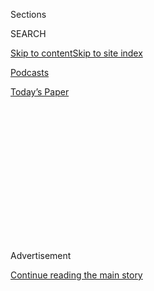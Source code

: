 <div id="app">

<div>

<div>

<div>

<div class="NYTAppHideMasthead css-1q2w90k e1suatyy0">

<div class="section css-ui9rw0 e1suatyy2">

<div class="css-eph4ug er09x8g0">

<div class="css-6n7j50">

</div>

<span class="css-1dv1kvn">Sections</span>

<div class="css-10488qs">

<span class="css-1dv1kvn">SEARCH</span>

</div>

[Skip to content](#site-content)[Skip to site
index](#site-index)

</div>

<div id="masthead-section-label" class="css-1wr3we4 eaxe0e00">

[Podcasts](https://www.nytimes3xbfgragh.onion/spotlight/podcasts)

</div>

<div class="css-10698na e1huz5gh0">

</div>

</div>

<div id="masthead-bar-one" class="section hasLinks css-15hmgas e1csuq9d3">

<div class="css-uqyvli e1csuq9d0">

</div>

<div class="css-1uqjmks e1csuq9d1">

</div>

<div class="css-9e9ivx">

[](https://myaccount.nytimes3xbfgragh.onion/auth/login?response_type=cookie&client_id=vi)

</div>

<div class="css-1bvtpon e1csuq9d2">

[Today’s
Paper](https://www.nytimes3xbfgragh.onion/section/todayspaper)

</div>

</div>

</div>

</div>

<div data-aria-hidden="false">

<div id="site-content" data-role="main">

<div>

<div class="css-1aor85t" style="opacity:0.000000001;z-index:-1;visibility:hidden">

<div class="css-1hqnpie">

<div class="css-epjblv">

<span class="css-17xtcya">[Podcasts](/spotlight/podcasts)</span><span class="css-x15j1o">|</span><span class="css-fwqvlz">Reparations
for Aunt
Jemima\!</span>

</div>

<div class="css-k008qs">

<div class="css-1iwv8en">

<span class="css-18z7m18"></span>

<div>

</div>

</div>

<span class="css-1n6z4y">https://nyti.ms/2B69YMR</span>

<div class="css-1705lsu">

<div class="css-4xjgmj">

<div class="css-4skfbu" data-role="toolbar" data-aria-label="Social Media Share buttons, Save button, and Comments Panel with current comment count" data-testid="share-tools">

  - 
  - 
  - 
  - 
    
    <div class="css-6n7j50">
    
    </div>

  - 

</div>

</div>

</div>

</div>

</div>

</div>

<div class="css-13pd83m">

</div>

<div id="top-wrapper" class="css-1sy8kpn">

<div id="top-slug" class="css-l9onyx">

Advertisement

</div>

[Continue reading the main
story](#after-top)

<div class="ad top-wrapper" style="text-align:center;height:100%;display:block;min-height:250px">

<div id="top" class="place-ad" data-position="top" data-size-key="top">

</div>

</div>

<div id="after-top">

</div>

</div>

<div>

<div class="css-1g7y0i5 e1drnplw0">

<div class="css-1ceswkc e1drnplw1">

</div>

<div class="css-f2fzwx e1drnplw2">

<div data-aria-labelledby="modal-title" data-role="region">

<div id="modal-title" class="css-mln36k">

transcript

</div>

<div class="css-pbq7ev">

</div>

<span>Back to Still
Processing</span>

<div class="css-f6lhej">

<div class="css-1ialerq">

<div class="css-1701swk">

bars

</div>

<div>

<div class="css-1t7yl1y">

0:00/35:35

</div>

<div class="css-og85jy">

\-35:35

</div>

</div>

</div>

</div>

<div class="css-15fbio0">

<div class="css-1p4nyns">

transcript

## Reparations for Aunt Jemima\!

### Hosted by Wesley Morris and Jenna Wortham. Produced by Hans Buetow.

#### We explore the erasure of Aunt Jemima and the reconciliation of that icon.

Thursday, July 16th, 2020

</div>

  - wesley morris  
    Jenna.

  - jenna wortham  
    Yes, baby.

  - wesley morris  
    It has been some summer.

  - jenna wortham  
    Mm.

  - wesley morris  
    George Floyd was killed in Minneapolis, Minn., on Memorial Day.

  - jenna wortham  
    Right.

  - wesley morris  
    We are now in July. And a lot of things have happened in the wake of
    his death.

  - jenna wortham  
    Mm. Mm-hm, mm-hm.

  - wesley morris  
    They are mind-blowing to think about.

  - jenna wortham  
    Right.

  - wesley morris  
    Is your seat belt on?

  - jenna wortham  
    I’m buckled up, baby. Let’s go.

  - \[music\]

  - wesley morris  
    Monuments, statues being toppled and brought down.

  - jenna wortham  
    Mm.

  - wesley morris  
    There is giant Black Lives Matter murals going along the streets all
    over the country.

  - jenna wortham  
    Mm.

  - wesley morris  
    Kente scarves being worn by our Congress people.

  - jenna wortham  
    Rude. Stop reminding me.

  - wesley morris  
    We now work at a news organization that is capitalizing the identity
    Black. No more LEGO police sets for you kids. “Cops” has been
    canceled, blackface episodes of “30 Rock” and “Community” taken
    down. The N.F.L., league full of Black people, realizes that Black
    lives do matter, but never says that Colin Kaepernick does. Aunt
    Jemima, Uncle Ben retired. Lady Antebellum and Dixie Chicks are now
    Lady A and the Chicks?

  - jenna wortham  
    Don’t forget also, the Washington football team finally — finally —
    going to have a new name.

  - wesley morris  
    Finally.

  - jenna wortham  
    I mean, we could talk about each of those items for the rest of our
    lives. And we probably will. But I just want to dial in on one —

  - wesley morris  
    Sure.

  - jenna wortham  
    — which is Aunt Jemima, right?

  - wesley morris  
    OK.

  - jenna wortham  
    I don’t want to wallpaper over that past because I think that lets
    the people responsible for that character and that caricature off
    way too easy. If we just disappear Aunt Jemima, then we’re
    effectively erasing her, which does not heal that wound. It actually
    exacerbates it. It just covers it up with a Band-Aid, no bacitracin,
    you know?

  - wesley morris  
    Oh, yeah. Please, we should definitely talk about Aunt Jemima and
    the pancake mix. Let’s crack some eggs. We’ll get out some water,
    and we’ll just — we’re going to get right into some stirring.

  - \[music - kindness, world restart\]

  - jenna wortham  
    I’m Jenna Wortham.

  - wesley morris  
    I’m Wesley Morris. We’re two culture writers at The New York Times,
    and recording in our living rooms today during a pandemic, a
    movement, and apparently a rainstorm.

  - jenna wortham  
    (LAUGHS)

  - wesley morris  
    Y’all gon’ hear it.

  - jenna wortham  
    This is “Still Processing.”

  - \[music\]

  - jenna wortham  
    So Wesley, in mid-June, Quaker makes this announcement — we are
    going to retire Aunt Jemima. And the two people that are closest to
    me in my life both send me a text at around the same time, near
    identical text messages by the way. They contain an image of the
    pancake box and a text message basically that says, oh, S-H-I-T. And
    I think they wanted to know, what do I do with the box? And it’s
    worth noting neither of them are white. But my immediate response
    back to both of them was, well, how full are the boxes?

  - wesley morris  
    (LAUGHS)

  - jenna wortham  
    Right? I mean, at this point, you might as well finish them. But
    when you do, can you save me the box?

  - wesley morris  
    (LAUGHS) Why do you want the box?

  - jenna wortham  
    You know, it’s a part of history, right?

  - wesley morris  
    Mm-hm.

  - jenna wortham  
    And it’s uncomfortable. But it feels really important to remember
    how America talked about Black people. And I know that you’ve done
    so much research into the history and the origins of minstrelsy in
    this country for this mysterious-ass book you’re always working on
    it, which is why we can’t hang out on the weekends, not that we’d be
    hanging out that much anyway these days. But it’s helpful. You know
    a lot.

  - wesley morris  
    Yes, that is true. I have been working on a book about, among many
    other things, the history of Black entertainment for the last 200
    years, it feels like at this point.

  - jenna wortham  
    Well, Mr. Morris, I also did some research into the origins of this
    caricature because I was really interested in where the idea to use
    this Black woman to sell pancake mix came from. And what I found is
    fascinating. Are you ready?

  - wesley morris  
    Oh, I’m ready.

  - jenna wortham  
    So in 1889, this dude named Christopher Rutt and his friend Charles
    G. Underwood, they decide to buy a flour mill in St. Louis, Mo.,
    which if you look at a map, is actually not that far from
    Minneapolis, Minn., just saying. So in order to revive sales, they
    start making an instant pancake mix that all you have to do is add
    water. And they put it in these paper bags, and they sell it. And
    they realize that they need something to kind of give the brand a
    little zhuzh and distinguish it from other companies. So our old
    friend Chris Rutt — and this is the part where the tea gets piping
    hot, honey — this man edits a newspaper called The St. Joseph
    Gazette. So think about that. So this is someone who fully
    understands the power of narrative, who fully understands how images
    work, how media works. Apparently, he decides that the image they’re
    going to use is going to be an image that he saw from an old, yeah,
    “minstrel vaudeville” — I’m using that in quotes — poster, where
    there was a figure that they lifted and transformed into what we
    call Aunt Jemima. There’s also a part of the lore that goes, there
    was a song called “Old Aunt Jemima,” a minstrel song. And that
    served as inspiration as well.

  - wesley morris  
    “Old Aunt Jemima” isn’t just any minstrel song. A, it was a huge hit
    for Billy Kersands, who wrote and performed it like thousands of
    times all over the country. He might even have gone to England and
    done it a couple times, too. Written by a Black man who performed as
    a blackface minstrel because that’s how it worked. It’s the only way
    Black people could really get a foothold in the entertainment
    industry at any point in the 19th century. But the song is different
    from other minstrel songs in that it’s about an old Black woman who
    is waiting for her mistress to die. But this bitch won’t die.
    (LAUGHS)

  - jenna wortham  
    (LAUGHS) Listen.

  - wesley morris  
    She keeps not dying. And old Aunt Jemima is just like, when — you
    said you were going to die and set me free. You said you were going
    to die. We had a deal. You just keep living, and I keep being
    enslaved. Why?

  - jenna wortham  
    Well, so Chris Rutt, he decides he’s going to use an image that he’s
    pulled from maybe the song, maybe a poster. He’s going to do it with
    the help of, you know, a Black woman who is in this stereotypical
    role as a, quote, “mammy,” right? That is essentially how you get
    Aunt Jemima on a pancake box.

  - wesley morris  
    That Aunt Jemima looked like a classic minstrel figure. Big lipped.
    She’s got these little wooden teeth, these — they look like corn
    cobs. And these big sunken eyes that seem to have no human
    expression at all. And atop her head is this kerchief. And in some
    ways, this is the classic mammy figure that you would have gone to
    the theater to see a white man perform on stage. And so this image
    has basically been set in the minds of American popular culture for
    a long time by 1889. So it was kind of a no-brainer because these
    images are also, it’s worth pointing out, pro-slavery images. They
    are pictures of domestic servitude that the servant herself seems
    more than happy to provide.

  - jenna wortham  
    Yeah.

  - wesley morris  
    But really, that was a common way to draw Black people at that point
    in time.

  - \[rain\]

  - wesley morris  
    Here comes the rain again.

  - jenna wortham  
    Oh, yeah, we’re in the middle of it. It’s juicy. I’m not mad. My
    plants aren’t mad, either. OK, so this character has been created to
    sell the pancake mix. And a year later in 1890, an entrepreneur
    named R.T. Davis buys the whole company and decides, you know what,
    we’re actually going to hire Black women to play the role of Aunt
    Jemima to further sell this product. And one of the places they do
    it is at the World’s Fair in Chicago, Ill., in 1893. And a formerly
    enslaved woman named Nancy Green is hired to walk around the fair,
    do these pancake demos, presumably cook the pancakes, and feed them
    to people.

  - wesley morris  
    She cooked the pancakes, yes.

  - jenna wortham  
    And she’s dressed like the character of Aunt Jemima, with the
    bandanna, and the apron, the whole nine.

  - wesley morris  
    Yeah, I mean at that same World’s Fair, Frederick Douglass and Ida
    B. Wells were walking around handing out pamphlets —

  - jenna wortham  
    Wow.

  - wesley morris  
    — basically criticizing the fair organizers for including no Black
    people in the planning of the fair itself.

  - jenna wortham  
    Wow.

  - wesley morris  
    Talk about the tension between being represented and being
    respected. It was all happening at that festival.

  - jenna wortham  
    Wow.

  - wesley morris  
    It was a really crazy time. I mean, you’ve got two of the world’s
    most important Black people in Frederick Douglass and Ida B. Wells
    doing the work to try to bring attention to the sort of inherent
    unfairness of who gets to decide how Black people are represented at
    this fair.

  - jenna wortham  
    Yes, absolutely.

  - wesley morris  
    But then you have all — you have like huge Black attendance coming
    to see all of the spectacles at the fair, including Nancy Green. The
    Pancake Queen, by the way, is what they called her.

  - jenna wortham  
    Wow. Well, I’m really glad you brought that into the room, Wesley,
    because it’s really important to note. So Nancy is one of the first
    of many women to play this role over the years, and including up
    until and after Quaker buys the brand. And many of the descendants,
    including the descendants of a woman named Lillian Richard, who was
    also hired to portray her, they talk about that inherited legacy as
    being a source of pride, because Black people and Black women never
    had public-facing roles. They never had jobs where they were meant
    to be seen and meant to be looked at. And so it’s very complicated
    that that was her job. So it’s not as simple as we might like to
    think, looking backwards. But you know, Wesley, one of the things
    they were asking these women to do, these actors, as they were
    portraying Aunt Jemima, they wanted them to reinforce the idea that
    Black people were happy in these subservient, domestic roles.

  - wesley morris  
    Mm-hm.

  - archived recording 1  
    Smiling, happy Aunt Jemima, famous for her secret recipe pancakes,
    waffles, and buckwheat.

  - archived recording 2  
    And now, Aunt Jemima, one of your old plantation sings, if you will.

  - archived recording (aunt jemima)  
    It’s a pleasure, folks, to remind y’all that the Lord meant for the
    sky to be blue. But if the day is blue, it’s probably our fault.

  - archived recording 2  
    True, Aunt Jemima, true.

wesley morris

This is straight out of minstrelsy. She was a minstrel figure,
essentially. And let’s just talk about the way that those women were
depicted on those boxes. And into this you can throw a caricature of a
person like Uncle Ben, or Rastus, the face of the Cream of Wheat, the
racistly named Rastus on the box of Cream of Wheat. Each of these people
is depicted how, Jenna? What are they doing with their faces on all
those boxes?

jenna wortham

I mean, they have a maniacal grin on their faces, you know?

wesley morris

Yeah.

jenna wortham

I mean, they look like a character from the movie “Get Out.” Like, they
look like they’re being held hostage and being forced to enjoy it.

wesley morris

Yes. And that smile is the smile that has been haunting us for almost
200 years.

jenna wortham

Yeah.

wesley morris

It is the smile of servitude. It is the smile of complicity. It is the
smile that says, these people like the harm that we are doing to them
every day.

jenna wortham

They enjoy it.

wesley morris

We’ve been doing it for centuries.

jenna wortham

They like it.

wesley morris

But you see this smile? This smile means that it’s OK that that harm is
being done. It is the smile that Black people know or associate with a
kind of complicity in their own victimization. It is a smile that
basically says, I’m not going to resist. It’s associated with whatever
we mean when we say Uncle Tom, because it implies — that sort of smiling
Black person implies that you’re going along with this racist system.

  - archived recording (aunt jemima)  
    (LAUGHS) Greetings, folks, greetings. This is your old friend, Aunt
    Jemima.

  - archived recording  
    And pleased as punch with yourself this morning, aren’t you, Aunt
    Jemima?

  - archived recording (aunt jemima)  
    (LAUGHS) ‘Course I am, Mr. Lyon.

  - archived recording  
    Smiling, happy Aunt Jemima. Smiling, happy Aunt Jemima, famous for
    her secret recipe pancakes, waffles, and buckwheat. What’s the good
    word, Aunt Jemima?

  - archived recording (aunt jemima)  
    Well, Mr. Lyon, folks says there’s nothing so pretty as a happy face
    and nothing so worthwhile as a happy life.

  - archived recording  
    Yes, Aunt Jemima, that is true.

wesley morris

And that’s some powerful stuff. And it — like what it does in terms of
the image that gets reinforced, it’s very hard to see around that.

jenna wortham

Yeah.

wesley morris

This is generations of kids of all races raised on these images.

jenna wortham

It’s funny to me, Wesley, how much of this I’m really only learning
because we’re making an episode about it. You know, America works
really, really, really hard to hide this history from us. But it impacts
us, whether or not we talk about it or not, right?

wesley morris

Mm-hm.

jenna wortham

So for Quaker to say, “Oh my gosh, you know what, we don’t want to have
this image anymore, we realize it’s totally racist. You guys have been
telling us for years. We finally agree. Black Pancake Lives Matter\!”
And they decide to vaporize it. In doing that, you can’t wave a magic
wand over centuries of subjugation and oppression. And in trying to do
that, I think you end up ripping open a bigger wound than you’re able to
heal.

wesley morris

Yes, yes, yes. Part of what is happening right now in this country is
people becoming aware of how deep the roots go. And I think being forced
to think about — I mean, listen, I’m as guilty of this as anybody,
right? I mean, for as much time as I spend thinking about, researching,
writing about, emoting about all of this history, some things just slip
through my cracks. And Lady Antebellum and the Dixie Chicks are two such
things. I will sit here and tell you that when they changed the names of
their bands.

jenna wortham

Uh-huh.

wesley morris

I was really like, oh, yeah. I guess that does make sense.

jenna wortham

Oh, my god.

wesley morris

And it’s not that I don’t know what Antebellum is probably referring to.
And it’s not like I don’t know what Dixie is. Lady Antebellum, I guess I
didn’t think about it because “Need You Now” is just one of the great
American songs, period. It just hit me. I’m like, maybe Dixie isn’t a
thing you want in your band name right now, or ever.

jenna wortham

But that’s how it works, though, Wesley. And I really love when our
geographical Black starts showing. Like, that is such a Northern thing
to say because what’s interesting about this intersection of our
conversation is that it’s revealing the ways in which these ideas and
these terms are normalized, because either, A, they don’t register as a
red flag in your case, and then, B, in my case, if I were to say
something, I would be gaslit. People would be like, oh, you’re
sensitive. You make everything about race. I fully drove down I-95 in
the summer blasting Lady Antebellum as well, and fully being
uncomfortable, and then trying to parse it out in my mind, and being
like, yo, but what does that mean? Like, what is — what’s the deal, and
not really feeling like I could talk about it openly. And if I did, I’d
be shamed for it. So it’s — there are just the — this is — it’s really
an exposition of about how race and racism works in this country. It’s
that we’re told it doesn’t matter. We’re told everything’s neutral.
We’re told not to pay attention to it when, in fact, it’s all, it’s
all so important.

wesley morris

Yeah.

jenna wortham

You know, I remember growing up and going to a yard sale in deep
Southern Virginia and there just being a Confederate flag, like that’s
normal, right? I remember friends inviting me to come with them to see a
NASCAR race. And me being like, I can’t go there, and them being like,
why not? Like the ways in which intuitively I understood these things to
be dangerous, but the popular culture kept insisting that they weren’t.

wesley morris

Yeah. I’ve got to tell you, I was in love with Bo and Luke Duke for a
long time.

jenna wortham

(LAUGHS)

wesley morris

And for anybody who wasn’t around for “The Dukes of Hazard” real show,
like in the 1980s, the car that Bo and Luke Duke drove was called the
General Lee. And emblazoned on the hood of the car was this Confederate
flag. And, you know, Bo and Luke Duke were always sliding across the
hood of the car and, therefore, that Confederate flag on the General
Lee. And I mean, the thing that was so sexy about them was those
tight-ass jeans they wore. And those jeans were flying back and forth
over that flag in so many episodes.

jenna wortham

Wild.

wesley morris

I don’t recall a single Black person being on it. Therefore — I guess
therefore, I don’t recall there being a single racist incident. I think
the racist incident is the existence of the show itself in some ways.
And something about that transmitted itself from C.B.S. through the
airwaves, to my living room, to my psyche. And it was just like the
wrongness of these sexy men and this sexy Daisy Duke. All the sex on
that show, or sexiness, was tinged with a wrongness, you know? But the
thing about what we’re talking about when we’re talking about
normalization is a separate thing from really thinking about what it
would mean to then pretend that this thing that had always been normal
never even existed.

jenna wortham

Right.

wesley morris

And that is the thing that is sort of annoying me about this Aunt Jemima
situation, which is that we are not even going to do the work that’s
required, I think, to understand what the problem even was in the first
place.

jenna wortham

Yeah, definitely.

wesley morris

Because there is a way to receive this Aunt Jemima news and just be
like, well, I guess we shouldn’t put Black people on the cover of
things.

jenna wortham

No\!

wesley morris

I guess we shouldn’t put Black people on — we shouldn’t have Black
people advertising food.

jenna wortham

No\!

wesley morris

Yeah, well, then we need to talk about why Aunt Jemima is an actual
problem.

jenna wortham

I mean, Wesley, you know, you and I are both kind of circling around
this idea of transformative justice, which is how do you repair harm
that’s been done without creating more violence? That’s just a very
basic way to talk about it. But what we’re looking for is a framework to
move forward. And just hitting the delete button won’t get us there. And
that’s, I think, the thing that keeps getting stuck for both of us with
Aunt Jemima, right? And it’s like all these other shifts that are
happening, they’ve been problematic for years. But, you know, the
Chicks, as they’re calling themselves now, even in their statement, they
said, we want to respond to the moment. What they did not say, though,
was like, A, we’ve done some deep soul-searching. We realize the word
Dixie is racist and problematic, or it has this historical weight that
we no longer feel is appropriate. No, they literally just said, we have
FOMO. And listen, you and I both have professed our deep love for the
Dixie Chicks on this show. And, you know, that can be there, and also I
can lovingly hold them accountable and ask for more, which is to say
that I have a hard time believing that that’s a new awareness for them.
And to sort of insist that exacerbates the problem that they’re trying
to eradicate. So I don’t know, Dixie Chicks. Take it from us. Don’t do
that.

wesley morris

Also, if you’re Lady Antebellum, by the — I mean, just to — while we’re
in country music trio name changes, it seems like they hadn’t checked in
with the Black blues singer who’d been going by the name Lady A for like
20 years. So now they worked something out, it seemed. But now Lady A
took a second to think about what they worked out and was like, mm, uh,
mm, I don’t think so. Now, there’s more legal wrangling between Lady A
and Lady A. We’ll see how that goes. But the larger question is,
changing something cosmetic like the name of your band is just like the
first step in the reckoning of something deeper with respect to
reconciliation and reparations or reconciliation being part of
reparations. And it brings up this other larger question of how do you
begin to right the harms done, both to consumers of these products and
to the people who are not being acknowledged in their sale and
proliferation? And so what does it mean for the faces of these products
to not be adequately or equally or justly compensated?

\[cymbals\]

wesley morris

So you and I should just take a quick break, get our breath. And then
when we come back, we’re going to talk about reconciliation and
reparations.

\[music - kindness, world restart\]

jenna wortham

Speaking of reparations, which is a sentence I love to say, speaking of
reparations and Aunt Jemima, she was played by a number of Black women
over the years up until, what, the mid-‘60s?

wesley morris

Mm-hm.

jenna wortham

So there are a lot of relatives of these actresses who have sought
restitution from Quaker. And most famously, there was a case in 2015,
where some of the descendants of a woman named Anna Short Harrington,
who played Aunt Jemima in the late ‘30s, they filed a lawsuit. They were
just like, in 1937, you created a trademark based on this imagery that
we believe is based on our relative. And you made a lot of money off of
her, money that none of us ever saw. And one of the bases for the claims
was that because the trademark was established in the ‘30s, there had
been billions made —

wesley morris

Oh, wow.

jenna wortham

— off of this likeness —

wesley morris

Damn\!

jenna wortham

— because Quaker was bought by Pepsi, right?

wesley morris

Yes. Yes. Yes.

jenna wortham

At some point. So what these men wanted was $2 billion in cash. And they
wanted a share of sales revenue. They wanted stock. They wanted all the
things that would be rightfully theirs if someone were to license a
trademark in your image and then make money off of it. But ultimately,
the judge on the case threw it out because he felt there wasn’t enough
documentation that the men making the complaint were her heirs or that
there was an estate. So when you think about how difficult it is to find
historical Black records, I mean, I cannot reliably find a birth
certificate for my father. What our family says is the story of his
birth is very different from what the government has as a record of his
birth. So I bring that up to say, just because they were not able to
reliably prove her employment or their relation to her has — it means
nothing. But that’s not how it’s seen in a court of law. And that’s
definitely not how the media reported on this lawsuit in 2015.

wesley morris

Oh, yeah, I’m sure. I feel like one of the things that those descendants
of Miss Harrington are entitled to is to be able to tell a story. I
think that one of the things that has to happen in this moment of
erasure and correction is the story of what needs to be repaired. On the
one hand, there is this thing called reparations. And some very smart,
very educated people have done the work on what that would mean to
actually even talk about, let alone distribute. Ta-Nehisi Coates has
written “The Case for Reparations.” Nikole Hannah-Jones has written a
story as recently as last month called “What Is Owed.” What you and I
are talking about right now is another part of the reparation process
that makes the money make sense in some ways, at least to me. It’s more
cultural, and psychic, and emotional than that, because we’re not
talking about money. I’m talking about something much closer to truth
and reconciliation.

jenna wortham

Yes.

wesley morris

The process by which you lay out the harms that this country has
committed against any number of people, be it Indigenous Americans, be
it Black Americans, be it the Chinese and the Japanese and the Mexicans.
And this is why Aunt Jemima is such an amazing figure through which to
think about this. This is a woman who money is still being made off of
in 2020, whose fame — I mean, this is the only word for it is fame —
began in the Postbellum South and was connected to 60 years before that,
before the Civil War, to an art form that started in the 1830s. And so I
don’t know how the descendents of those women aren’t owed something for
the exploitative labor practices committed against them in some way. I
don’t know if Nancy Green — did she go to meetings? Did she have a say
in how her image was used and was proliferated?

jenna wortham

Definitely not.

wesley morris

She was probably proud of the work she did.

jenna wortham

Of course.

wesley morris

It was a big deal\! But that representation should not have been free.
And there was a cost associated with all that pancake mixing because we
are still bearing that cost today. I, as a Black person, I live with the
awareness that one of the side effects of all this racist advertising,
and just the racist imagery that has been with us for all of these
centuries, is this kind of self-consciousness about my relationship to
food. And this is — I am — I mean, Jenna, I know you’ve got a little bit
of this, too.

jenna wortham

Mm-hm.

wesley morris

Many Black people in my life have this awareness of just not feeling
entirely comfortable, for instance, eating a watermelon in mixed
company. Fried chicken, for a long time, was a thing that I’ve really
had to sit and think about whether I wanted to eat fried chicken with
white people. I know it’s insane.

jenna wortham

It’s not.

wesley morris

But this is the direct result of a trauma that has been given to us that
proliferates through these racist images. And how do I know as like an
11- or 12-year-old that I don’t want to be eating a watermelon in front
of white people? Why do I know that? Where did that come from? TV told
me. The ads told me. And so I’m thinking through the story of something
that needs to be repaired, right? And I don’t think that changing the
face on the box of a pancake mix is really fixing anything.

jenna wortham

You know, one of the suggestions that’s come from one of the descendants
of one of the actors that played Aunt Jemima — it’s so funny how murky
it is. But one of the things they’ve suggested is coming out with a
commemorative box that recognizes all the women who’ve portrayed Aunt
Jemima over the years. The back of the box could list their names. They
could spotlight different women. They could turn them into collector’s
items. Don’t get rid of the image of Aunt Jemima, but also show the
women. There are ideas out there. Like, people just aren’t walking
around saying, you owe us money. People have ideas for what this process
of reconciliation can look like. You know, the women who played Aunt
Jemima weren’t given the choice to shape how their image was being used.
And right now, there are the descendants of these women, and Black
consumers, who have real actionable ideas about how to preserve that
legacy, pain, dignity, all of it.

wesley morris

Yep.

jenna wortham

And we have the opportunity to be thoughtful. They have the opportunity
to listen and to make those choices. And look, if Quaker can take Aunt
Jemima on a road show all around the country and overseas, too. You
know, they went to the Paris World Fair as well, and Disneyland itself
had an entire restaurant about Aunt Jemima and devoted to pancakes.

wesley morris

Sure did.

jenna wortham

If they can do all that in the past, then they can certainly take the
steps to push it forward, and take the legacy of Aunt Jemima to both the
Blacksonian and Disneyland with the real story. Just commemorate her,
and unearth the history, and bring it into the future so that everybody
can learn from those mistakes.

wesley morris

Mm, yes.

jenna wortham

You know, there’s a meme that’s going around that I’ve really been
holding close throughout all of this. And it’s a slide show. And the
first slide is the news announcing that non-white actors will no longer
voice characters on “The Simpsons.” There is a slide, “The Office” is
taking down episodes featuring blackface. Realtors in some state are no
longer going to call the master bedroom the master bedroom anymore,
right? It kind of gets more ridiculous as they go on. And then the last
slide is a quote from Malcolm X. And it says, in very typical Malcolm X
fashion, but this has really been sticking with me and I’m going to hold
it close: “The white man will try to satisfy us with symbolic victories,
rather than economic equity and real justice.” And I really think that
sums up everything about this moment, that we have to be really careful
not to get bogged down in the symbolism of it all. And we have to ask
for real things that both look like that economic renumeration, but also
that cultural acknowledgment that we were here. We had lives, and they
mattered, you know? That’s really all anybody wants, and it’s really not
too much.

\[music - kindness, world restart\]

wesley morris

That’s our show. “Still Processing” is a product of The New York Times.
And it was recorded in our living rooms.

jenna wortham

It is produced by Hans Buetow.

wesley morris

Our editors are Sara Sarasohn, Sasha Weiss, Wendy Dorr, and Lisa Tobin.

jenna wortham

Our engineer is Jake Gorski.

wesley morris

And our theme music’s by Kindness. It’s called “World Restart,” from the
album “Otherness.”

jenna wortham

And per ushe, all of our episodes and various things are at
NYTimes.com/stillprocessing.

wesley morris

Thanks for listening, everybody. Be well. Be safe. Wear your mask.

jenna wortham

And sunscreen.
Bye.

</div>

</div>

</div>

</div>

<div style="position:absolute;width:0;height:0;visibility:hidden;display:none">

</div>

<div style="width:100%">

<div class="css-18qqsen e1eullfg0" style="background-image:url(https://static01.graylady3jvrrxbe.onion/images/2019/09/15/podcasts/still-processing-album-art-2/still-processing-album-art-2-videoFifteenBySeven2610-v2.png)">

<div class="css-1hmsypo e1eullfg2">

<div class="css-131hid3 e1eullfg3">

<div class="css-1uhi299 e1eullfg1">

</div>

<div class="css-1tloyb6">

<div class="css-1kltdsh ehra6vc0">

[<span class="css-1f76qa2">![Still Processing
logo](https://static01.graylady3jvrrxbe.onion/images/2019/09/15/podcasts/still-processing-album-art-2/still-processing-album-art-2-square320.jpg)<span>Still
Processing</span></span>](https://www.nytimes3xbfgragh.onion/column/still-processing-podcast)<span class="css-1lhttlg ehra6vc1"><span class="css-sj5ozi ehra6vc2">Subscribe:</span></span>

  - [Apple Podcasts](https://itunes.apple.com/us/podcast/id1151436460)
  - [Google
    Podcasts](https://www.google.com/podcasts?feed=aHR0cHM6Ly9yc3MuYXJ0MTkuY29tL255dC1zdGlsbC1wcm9jZXNzaW5n)

</div>

</div>

<div class="css-1r0dpua e1eullfg4">

<div class="css-1gu519p edye5kn0">

<div>

# Reparations for Aunt Jemima\!

## We explore the erasure of Aunt Jemima and the reconciliation of that icon.

</div>

<span class="css-lsnb14 edye5kn4">Hosted by Wesley Morris and Jenna
Wortham. Produced by Hans Buetow.</span>

<div class="css-1vd84sn">

<span class="css-16bt4xd">Transcript</span>

</div>

</div>

<div class="css-1g7y0i5 e1drnplw0">

<div class="css-1ceswkc e1drnplw1">

</div>

<div class="css-f2fzwx e1drnplw2">

<div data-aria-labelledby="modal-title" data-role="region">

<div id="modal-title" class="css-mln36k">

transcript

</div>

<div class="css-pbq7ev">

</div>

<span>Back to Still
Processing</span>

<div class="css-f6lhej">

<div class="css-1ialerq">

<div class="css-1701swk">

bars

</div>

<div>

<div class="css-1t7yl1y">

0:00/35:35

</div>

<div class="css-og85jy">

\-0:00

</div>

</div>

</div>

</div>

<div class="css-15fbio0">

<div class="css-1p4nyns">

transcript

## Reparations for Aunt Jemima\!

### Hosted by Wesley Morris and Jenna Wortham. Produced by Hans Buetow.

#### We explore the erasure of Aunt Jemima and the reconciliation of that icon.

Thursday, July 16th, 2020

</div>

  - wesley morris  
    Jenna.

  - jenna wortham  
    Yes, baby.

  - wesley morris  
    It has been some summer.

  - jenna wortham  
    Mm.

  - wesley morris  
    George Floyd was killed in Minneapolis, Minn., on Memorial Day.

  - jenna wortham  
    Right.

  - wesley morris  
    We are now in July. And a lot of things have happened in the wake of
    his death.

  - jenna wortham  
    Mm. Mm-hm, mm-hm.

  - wesley morris  
    They are mind-blowing to think about.

  - jenna wortham  
    Right.

  - wesley morris  
    Is your seat belt on?

  - jenna wortham  
    I’m buckled up, baby. Let’s go.

  - \[music\]

  - wesley morris  
    Monuments, statues being toppled and brought down.

  - jenna wortham  
    Mm.

  - wesley morris  
    There is giant Black Lives Matter murals going along the streets all
    over the country.

  - jenna wortham  
    Mm.

  - wesley morris  
    Kente scarves being worn by our Congress people.

  - jenna wortham  
    Rude. Stop reminding me.

  - wesley morris  
    We now work at a news organization that is capitalizing the identity
    Black. No more LEGO police sets for you kids. “Cops” has been
    canceled, blackface episodes of “30 Rock” and “Community” taken
    down. The N.F.L., league full of Black people, realizes that Black
    lives do matter, but never says that Colin Kaepernick does. Aunt
    Jemima, Uncle Ben retired. Lady Antebellum and Dixie Chicks are now
    Lady A and the Chicks?

  - jenna wortham  
    Don’t forget also, the Washington football team finally — finally —
    going to have a new name.

  - wesley morris  
    Finally.

  - jenna wortham  
    I mean, we could talk about each of those items for the rest of our
    lives. And we probably will. But I just want to dial in on one —

  - wesley morris  
    Sure.

  - jenna wortham  
    — which is Aunt Jemima, right?

  - wesley morris  
    OK.

  - jenna wortham  
    I don’t want to wallpaper over that past because I think that lets
    the people responsible for that character and that caricature off
    way too easy. If we just disappear Aunt Jemima, then we’re
    effectively erasing her, which does not heal that wound. It actually
    exacerbates it. It just covers it up with a Band-Aid, no bacitracin,
    you know?

  - wesley morris  
    Oh, yeah. Please, we should definitely talk about Aunt Jemima and
    the pancake mix. Let’s crack some eggs. We’ll get out some water,
    and we’ll just — we’re going to get right into some stirring.

  - \[music - kindness, world restart\]

  - jenna wortham  
    I’m Jenna Wortham.

  - wesley morris  
    I’m Wesley Morris. We’re two culture writers at The New York Times,
    and recording in our living rooms today during a pandemic, a
    movement, and apparently a rainstorm.

  - jenna wortham  
    (LAUGHS)

  - wesley morris  
    Y’all gon’ hear it.

  - jenna wortham  
    This is “Still Processing.”

  - \[music\]

  - jenna wortham  
    So Wesley, in mid-June, Quaker makes this announcement — we are
    going to retire Aunt Jemima. And the two people that are closest to
    me in my life both send me a text at around the same time, near
    identical text messages by the way. They contain an image of the
    pancake box and a text message basically that says, oh, S-H-I-T. And
    I think they wanted to know, what do I do with the box? And it’s
    worth noting neither of them are white. But my immediate response
    back to both of them was, well, how full are the boxes?

  - wesley morris  
    (LAUGHS)

  - jenna wortham  
    Right? I mean, at this point, you might as well finish them. But
    when you do, can you save me the box?

  - wesley morris  
    (LAUGHS) Why do you want the box?

  - jenna wortham  
    You know, it’s a part of history, right?

  - wesley morris  
    Mm-hm.

  - jenna wortham  
    And it’s uncomfortable. But it feels really important to remember
    how America talked about Black people. And I know that you’ve done
    so much research into the history and the origins of minstrelsy in
    this country for this mysterious-ass book you’re always working on
    it, which is why we can’t hang out on the weekends, not that we’d be
    hanging out that much anyway these days. But it’s helpful. You know
    a lot.

  - wesley morris  
    Yes, that is true. I have been working on a book about, among many
    other things, the history of Black entertainment for the last 200
    years, it feels like at this point.

  - jenna wortham  
    Well, Mr. Morris, I also did some research into the origins of this
    caricature because I was really interested in where the idea to use
    this Black woman to sell pancake mix came from. And what I found is
    fascinating. Are you ready?

  - wesley morris  
    Oh, I’m ready.

  - jenna wortham  
    So in 1889, this dude named Christopher Rutt and his friend Charles
    G. Underwood, they decide to buy a flour mill in St. Louis, Mo.,
    which if you look at a map, is actually not that far from
    Minneapolis, Minn., just saying. So in order to revive sales, they
    start making an instant pancake mix that all you have to do is add
    water. And they put it in these paper bags, and they sell it. And
    they realize that they need something to kind of give the brand a
    little zhuzh and distinguish it from other companies. So our old
    friend Chris Rutt — and this is the part where the tea gets piping
    hot, honey — this man edits a newspaper called The St. Joseph
    Gazette. So think about that. So this is someone who fully
    understands the power of narrative, who fully understands how images
    work, how media works. Apparently, he decides that the image they’re
    going to use is going to be an image that he saw from an old, yeah,
    “minstrel vaudeville” — I’m using that in quotes — poster, where
    there was a figure that they lifted and transformed into what we
    call Aunt Jemima. There’s also a part of the lore that goes, there
    was a song called “Old Aunt Jemima,” a minstrel song. And that
    served as inspiration as well.

  - wesley morris  
    “Old Aunt Jemima” isn’t just any minstrel song. A, it was a huge hit
    for Billy Kersands, who wrote and performed it like thousands of
    times all over the country. He might even have gone to England and
    done it a couple times, too. Written by a Black man who performed as
    a blackface minstrel because that’s how it worked. It’s the only way
    Black people could really get a foothold in the entertainment
    industry at any point in the 19th century. But the song is different
    from other minstrel songs in that it’s about an old Black woman who
    is waiting for her mistress to die. But this bitch won’t die.
    (LAUGHS)

  - jenna wortham  
    (LAUGHS) Listen.

  - wesley morris  
    She keeps not dying. And old Aunt Jemima is just like, when — you
    said you were going to die and set me free. You said you were going
    to die. We had a deal. You just keep living, and I keep being
    enslaved. Why?

  - jenna wortham  
    Well, so Chris Rutt, he decides he’s going to use an image that he’s
    pulled from maybe the song, maybe a poster. He’s going to do it with
    the help of, you know, a Black woman who is in this stereotypical
    role as a, quote, “mammy,” right? That is essentially how you get
    Aunt Jemima on a pancake box.

  - wesley morris  
    That Aunt Jemima looked like a classic minstrel figure. Big lipped.
    She’s got these little wooden teeth, these — they look like corn
    cobs. And these big sunken eyes that seem to have no human
    expression at all. And atop her head is this kerchief. And in some
    ways, this is the classic mammy figure that you would have gone to
    the theater to see a white man perform on stage. And so this image
    has basically been set in the minds of American popular culture for
    a long time by 1889. So it was kind of a no-brainer because these
    images are also, it’s worth pointing out, pro-slavery images. They
    are pictures of domestic servitude that the servant herself seems
    more than happy to provide.

  - jenna wortham  
    Yeah.

  - wesley morris  
    But really, that was a common way to draw Black people at that point
    in time.

  - \[rain\]

  - wesley morris  
    Here comes the rain again.

  - jenna wortham  
    Oh, yeah, we’re in the middle of it. It’s juicy. I’m not mad. My
    plants aren’t mad, either. OK, so this character has been created to
    sell the pancake mix. And a year later in 1890, an entrepreneur
    named R.T. Davis buys the whole company and decides, you know what,
    we’re actually going to hire Black women to play the role of Aunt
    Jemima to further sell this product. And one of the places they do
    it is at the World’s Fair in Chicago, Ill., in 1893. And a formerly
    enslaved woman named Nancy Green is hired to walk around the fair,
    do these pancake demos, presumably cook the pancakes, and feed them
    to people.

  - wesley morris  
    She cooked the pancakes, yes.

  - jenna wortham  
    And she’s dressed like the character of Aunt Jemima, with the
    bandanna, and the apron, the whole nine.

  - wesley morris  
    Yeah, I mean at that same World’s Fair, Frederick Douglass and Ida
    B. Wells were walking around handing out pamphlets —

  - jenna wortham  
    Wow.

  - wesley morris  
    — basically criticizing the fair organizers for including no Black
    people in the planning of the fair itself.

  - jenna wortham  
    Wow.

  - wesley morris  
    Talk about the tension between being represented and being
    respected. It was all happening at that festival.

  - jenna wortham  
    Wow.

  - wesley morris  
    It was a really crazy time. I mean, you’ve got two of the world’s
    most important Black people in Frederick Douglass and Ida B. Wells
    doing the work to try to bring attention to the sort of inherent
    unfairness of who gets to decide how Black people are represented at
    this fair.

  - jenna wortham  
    Yes, absolutely.

  - wesley morris  
    But then you have all — you have like huge Black attendance coming
    to see all of the spectacles at the fair, including Nancy Green. The
    Pancake Queen, by the way, is what they called her.

  - jenna wortham  
    Wow. Well, I’m really glad you brought that into the room, Wesley,
    because it’s really important to note. So Nancy is one of the first
    of many women to play this role over the years, and including up
    until and after Quaker buys the brand. And many of the descendants,
    including the descendants of a woman named Lillian Richard, who was
    also hired to portray her, they talk about that inherited legacy as
    being a source of pride, because Black people and Black women never
    had public-facing roles. They never had jobs where they were meant
    to be seen and meant to be looked at. And so it’s very complicated
    that that was her job. So it’s not as simple as we might like to
    think, looking backwards. But you know, Wesley, one of the things
    they were asking these women to do, these actors, as they were
    portraying Aunt Jemima, they wanted them to reinforce the idea that
    Black people were happy in these subservient, domestic roles.

  - wesley morris  
    Mm-hm.

  - archived recording 1  
    Smiling, happy Aunt Jemima, famous for her secret recipe pancakes,
    waffles, and buckwheat.

  - archived recording 2  
    And now, Aunt Jemima, one of your old plantation sings, if you will.

  - archived recording (aunt jemima)  
    It’s a pleasure, folks, to remind y’all that the Lord meant for the
    sky to be blue. But if the day is blue, it’s probably our fault.

  - archived recording 2  
    True, Aunt Jemima, true.

wesley morris

This is straight out of minstrelsy. She was a minstrel figure,
essentially. And let’s just talk about the way that those women were
depicted on those boxes. And into this you can throw a caricature of a
person like Uncle Ben, or Rastus, the face of the Cream of Wheat, the
racistly named Rastus on the box of Cream of Wheat. Each of these people
is depicted how, Jenna? What are they doing with their faces on all
those boxes?

jenna wortham

I mean, they have a maniacal grin on their faces, you know?

wesley morris

Yeah.

jenna wortham

I mean, they look like a character from the movie “Get Out.” Like, they
look like they’re being held hostage and being forced to enjoy it.

wesley morris

Yes. And that smile is the smile that has been haunting us for almost
200 years.

jenna wortham

Yeah.

wesley morris

It is the smile of servitude. It is the smile of complicity. It is the
smile that says, these people like the harm that we are doing to them
every day.

jenna wortham

They enjoy it.

wesley morris

We’ve been doing it for centuries.

jenna wortham

They like it.

wesley morris

But you see this smile? This smile means that it’s OK that that harm is
being done. It is the smile that Black people know or associate with a
kind of complicity in their own victimization. It is a smile that
basically says, I’m not going to resist. It’s associated with whatever
we mean when we say Uncle Tom, because it implies — that sort of smiling
Black person implies that you’re going along with this racist system.

  - archived recording (aunt jemima)  
    (LAUGHS) Greetings, folks, greetings. This is your old friend, Aunt
    Jemima.

  - archived recording  
    And pleased as punch with yourself this morning, aren’t you, Aunt
    Jemima?

  - archived recording (aunt jemima)  
    (LAUGHS) ‘Course I am, Mr. Lyon.

  - archived recording  
    Smiling, happy Aunt Jemima. Smiling, happy Aunt Jemima, famous for
    her secret recipe pancakes, waffles, and buckwheat. What’s the good
    word, Aunt Jemima?

  - archived recording (aunt jemima)  
    Well, Mr. Lyon, folks says there’s nothing so pretty as a happy face
    and nothing so worthwhile as a happy life.

  - archived recording  
    Yes, Aunt Jemima, that is true.

wesley morris

And that’s some powerful stuff. And it — like what it does in terms of
the image that gets reinforced, it’s very hard to see around that.

jenna wortham

Yeah.

wesley morris

This is generations of kids of all races raised on these images.

jenna wortham

It’s funny to me, Wesley, how much of this I’m really only learning
because we’re making an episode about it. You know, America works
really, really, really hard to hide this history from us. But it impacts
us, whether or not we talk about it or not, right?

wesley morris

Mm-hm.

jenna wortham

So for Quaker to say, “Oh my gosh, you know what, we don’t want to have
this image anymore, we realize it’s totally racist. You guys have been
telling us for years. We finally agree. Black Pancake Lives Matter\!”
And they decide to vaporize it. In doing that, you can’t wave a magic
wand over centuries of subjugation and oppression. And in trying to do
that, I think you end up ripping open a bigger wound than you’re able to
heal.

wesley morris

Yes, yes, yes. Part of what is happening right now in this country is
people becoming aware of how deep the roots go. And I think being forced
to think about — I mean, listen, I’m as guilty of this as anybody,
right? I mean, for as much time as I spend thinking about, researching,
writing about, emoting about all of this history, some things just slip
through my cracks. And Lady Antebellum and the Dixie Chicks are two such
things. I will sit here and tell you that when they changed the names of
their bands.

jenna wortham

Uh-huh.

wesley morris

I was really like, oh, yeah. I guess that does make sense.

jenna wortham

Oh, my god.

wesley morris

And it’s not that I don’t know what Antebellum is probably referring to.
And it’s not like I don’t know what Dixie is. Lady Antebellum, I guess I
didn’t think about it because “Need You Now” is just one of the great
American songs, period. It just hit me. I’m like, maybe Dixie isn’t a
thing you want in your band name right now, or ever.

jenna wortham

But that’s how it works, though, Wesley. And I really love when our
geographical Black starts showing. Like, that is such a Northern thing
to say because what’s interesting about this intersection of our
conversation is that it’s revealing the ways in which these ideas and
these terms are normalized, because either, A, they don’t register as a
red flag in your case, and then, B, in my case, if I were to say
something, I would be gaslit. People would be like, oh, you’re
sensitive. You make everything about race. I fully drove down I-95 in
the summer blasting Lady Antebellum as well, and fully being
uncomfortable, and then trying to parse it out in my mind, and being
like, yo, but what does that mean? Like, what is — what’s the deal, and
not really feeling like I could talk about it openly. And if I did, I’d
be shamed for it. So it’s — there are just the — this is — it’s really
an exposition of about how race and racism works in this country. It’s
that we’re told it doesn’t matter. We’re told everything’s neutral.
We’re told not to pay attention to it when, in fact, it’s all, it’s
all so important.

wesley morris

Yeah.

jenna wortham

You know, I remember growing up and going to a yard sale in deep
Southern Virginia and there just being a Confederate flag, like that’s
normal, right? I remember friends inviting me to come with them to see a
NASCAR race. And me being like, I can’t go there, and them being like,
why not? Like the ways in which intuitively I understood these things to
be dangerous, but the popular culture kept insisting that they weren’t.

wesley morris

Yeah. I’ve got to tell you, I was in love with Bo and Luke Duke for a
long time.

jenna wortham

(LAUGHS)

wesley morris

And for anybody who wasn’t around for “The Dukes of Hazard” real show,
like in the 1980s, the car that Bo and Luke Duke drove was called the
General Lee. And emblazoned on the hood of the car was this Confederate
flag. And, you know, Bo and Luke Duke were always sliding across the
hood of the car and, therefore, that Confederate flag on the General
Lee. And I mean, the thing that was so sexy about them was those
tight-ass jeans they wore. And those jeans were flying back and forth
over that flag in so many episodes.

jenna wortham

Wild.

wesley morris

I don’t recall a single Black person being on it. Therefore — I guess
therefore, I don’t recall there being a single racist incident. I think
the racist incident is the existence of the show itself in some ways.
And something about that transmitted itself from C.B.S. through the
airwaves, to my living room, to my psyche. And it was just like the
wrongness of these sexy men and this sexy Daisy Duke. All the sex on
that show, or sexiness, was tinged with a wrongness, you know? But the
thing about what we’re talking about when we’re talking about
normalization is a separate thing from really thinking about what it
would mean to then pretend that this thing that had always been normal
never even existed.

jenna wortham

Right.

wesley morris

And that is the thing that is sort of annoying me about this Aunt Jemima
situation, which is that we are not even going to do the work that’s
required, I think, to understand what the problem even was in the first
place.

jenna wortham

Yeah, definitely.

wesley morris

Because there is a way to receive this Aunt Jemima news and just be
like, well, I guess we shouldn’t put Black people on the cover of
things.

jenna wortham

No\!

wesley morris

I guess we shouldn’t put Black people on — we shouldn’t have Black
people advertising food.

jenna wortham

No\!

wesley morris

Yeah, well, then we need to talk about why Aunt Jemima is an actual
problem.

jenna wortham

I mean, Wesley, you know, you and I are both kind of circling around
this idea of transformative justice, which is how do you repair harm
that’s been done without creating more violence? That’s just a very
basic way to talk about it. But what we’re looking for is a framework to
move forward. And just hitting the delete button won’t get us there. And
that’s, I think, the thing that keeps getting stuck for both of us with
Aunt Jemima, right? And it’s like all these other shifts that are
happening, they’ve been problematic for years. But, you know, the
Chicks, as they’re calling themselves now, even in their statement, they
said, we want to respond to the moment. What they did not say, though,
was like, A, we’ve done some deep soul-searching. We realize the word
Dixie is racist and problematic, or it has this historical weight that
we no longer feel is appropriate. No, they literally just said, we have
FOMO. And listen, you and I both have professed our deep love for the
Dixie Chicks on this show. And, you know, that can be there, and also I
can lovingly hold them accountable and ask for more, which is to say
that I have a hard time believing that that’s a new awareness for them.
And to sort of insist that exacerbates the problem that they’re trying
to eradicate. So I don’t know, Dixie Chicks. Take it from us. Don’t do
that.

wesley morris

Also, if you’re Lady Antebellum, by the — I mean, just to — while we’re
in country music trio name changes, it seems like they hadn’t checked in
with the Black blues singer who’d been going by the name Lady A for like
20 years. So now they worked something out, it seemed. But now Lady A
took a second to think about what they worked out and was like, mm, uh,
mm, I don’t think so. Now, there’s more legal wrangling between Lady A
and Lady A. We’ll see how that goes. But the larger question is,
changing something cosmetic like the name of your band is just like the
first step in the reckoning of something deeper with respect to
reconciliation and reparations or reconciliation being part of
reparations. And it brings up this other larger question of how do you
begin to right the harms done, both to consumers of these products and
to the people who are not being acknowledged in their sale and
proliferation? And so what does it mean for the faces of these products
to not be adequately or equally or justly compensated?

\[cymbals\]

wesley morris

So you and I should just take a quick break, get our breath. And then
when we come back, we’re going to talk about reconciliation and
reparations.

\[music - kindness, world restart\]

jenna wortham

Speaking of reparations, which is a sentence I love to say, speaking of
reparations and Aunt Jemima, she was played by a number of Black women
over the years up until, what, the mid-‘60s?

wesley morris

Mm-hm.

jenna wortham

So there are a lot of relatives of these actresses who have sought
restitution from Quaker. And most famously, there was a case in 2015,
where some of the descendants of a woman named Anna Short Harrington,
who played Aunt Jemima in the late ‘30s, they filed a lawsuit. They were
just like, in 1937, you created a trademark based on this imagery that
we believe is based on our relative. And you made a lot of money off of
her, money that none of us ever saw. And one of the bases for the claims
was that because the trademark was established in the ‘30s, there had
been billions made —

wesley morris

Oh, wow.

jenna wortham

— off of this likeness —

wesley morris

Damn\!

jenna wortham

— because Quaker was bought by Pepsi, right?

wesley morris

Yes. Yes. Yes.

jenna wortham

At some point. So what these men wanted was $2 billion in cash. And they
wanted a share of sales revenue. They wanted stock. They wanted all the
things that would be rightfully theirs if someone were to license a
trademark in your image and then make money off of it. But ultimately,
the judge on the case threw it out because he felt there wasn’t enough
documentation that the men making the complaint were her heirs or that
there was an estate. So when you think about how difficult it is to find
historical Black records, I mean, I cannot reliably find a birth
certificate for my father. What our family says is the story of his
birth is very different from what the government has as a record of his
birth. So I bring that up to say, just because they were not able to
reliably prove her employment or their relation to her has — it means
nothing. But that’s not how it’s seen in a court of law. And that’s
definitely not how the media reported on this lawsuit in 2015.

wesley morris

Oh, yeah, I’m sure. I feel like one of the things that those descendants
of Miss Harrington are entitled to is to be able to tell a story. I
think that one of the things that has to happen in this moment of
erasure and correction is the story of what needs to be repaired. On the
one hand, there is this thing called reparations. And some very smart,
very educated people have done the work on what that would mean to
actually even talk about, let alone distribute. Ta-Nehisi Coates has
written “The Case for Reparations.” Nikole Hannah-Jones has written a
story as recently as last month called “What Is Owed.” What you and I
are talking about right now is another part of the reparation process
that makes the money make sense in some ways, at least to me. It’s more
cultural, and psychic, and emotional than that, because we’re not
talking about money. I’m talking about something much closer to truth
and reconciliation.

jenna wortham

Yes.

wesley morris

The process by which you lay out the harms that this country has
committed against any number of people, be it Indigenous Americans, be
it Black Americans, be it the Chinese and the Japanese and the Mexicans.
And this is why Aunt Jemima is such an amazing figure through which to
think about this. This is a woman who money is still being made off of
in 2020, whose fame — I mean, this is the only word for it is fame —
began in the Postbellum South and was connected to 60 years before that,
before the Civil War, to an art form that started in the 1830s. And so I
don’t know how the descendents of those women aren’t owed something for
the exploitative labor practices committed against them in some way. I
don’t know if Nancy Green — did she go to meetings? Did she have a say
in how her image was used and was proliferated?

jenna wortham

Definitely not.

wesley morris

She was probably proud of the work she did.

jenna wortham

Of course.

wesley morris

It was a big deal\! But that representation should not have been free.
And there was a cost associated with all that pancake mixing because we
are still bearing that cost today. I, as a Black person, I live with the
awareness that one of the side effects of all this racist advertising,
and just the racist imagery that has been with us for all of these
centuries, is this kind of self-consciousness about my relationship to
food. And this is — I am — I mean, Jenna, I know you’ve got a little bit
of this, too.

jenna wortham

Mm-hm.

wesley morris

Many Black people in my life have this awareness of just not feeling
entirely comfortable, for instance, eating a watermelon in mixed
company. Fried chicken, for a long time, was a thing that I’ve really
had to sit and think about whether I wanted to eat fried chicken with
white people. I know it’s insane.

jenna wortham

It’s not.

wesley morris

But this is the direct result of a trauma that has been given to us that
proliferates through these racist images. And how do I know as like an
11- or 12-year-old that I don’t want to be eating a watermelon in front
of white people? Why do I know that? Where did that come from? TV told
me. The ads told me. And so I’m thinking through the story of something
that needs to be repaired, right? And I don’t think that changing the
face on the box of a pancake mix is really fixing anything.

jenna wortham

You know, one of the suggestions that’s come from one of the descendants
of one of the actors that played Aunt Jemima — it’s so funny how murky
it is. But one of the things they’ve suggested is coming out with a
commemorative box that recognizes all the women who’ve portrayed Aunt
Jemima over the years. The back of the box could list their names. They
could spotlight different women. They could turn them into collector’s
items. Don’t get rid of the image of Aunt Jemima, but also show the
women. There are ideas out there. Like, people just aren’t walking
around saying, you owe us money. People have ideas for what this process
of reconciliation can look like. You know, the women who played Aunt
Jemima weren’t given the choice to shape how their image was being used.
And right now, there are the descendants of these women, and Black
consumers, who have real actionable ideas about how to preserve that
legacy, pain, dignity, all of it.

wesley morris

Yep.

jenna wortham

And we have the opportunity to be thoughtful. They have the opportunity
to listen and to make those choices. And look, if Quaker can take Aunt
Jemima on a road show all around the country and overseas, too. You
know, they went to the Paris World Fair as well, and Disneyland itself
had an entire restaurant about Aunt Jemima and devoted to pancakes.

wesley morris

Sure did.

jenna wortham

If they can do all that in the past, then they can certainly take the
steps to push it forward, and take the legacy of Aunt Jemima to both the
Blacksonian and Disneyland with the real story. Just commemorate her,
and unearth the history, and bring it into the future so that everybody
can learn from those mistakes.

wesley morris

Mm, yes.

jenna wortham

You know, there’s a meme that’s going around that I’ve really been
holding close throughout all of this. And it’s a slide show. And the
first slide is the news announcing that non-white actors will no longer
voice characters on “The Simpsons.” There is a slide, “The Office” is
taking down episodes featuring blackface. Realtors in some state are no
longer going to call the master bedroom the master bedroom anymore,
right? It kind of gets more ridiculous as they go on. And then the last
slide is a quote from Malcolm X. And it says, in very typical Malcolm X
fashion, but this has really been sticking with me and I’m going to hold
it close: “The white man will try to satisfy us with symbolic victories,
rather than economic equity and real justice.” And I really think that
sums up everything about this moment, that we have to be really careful
not to get bogged down in the symbolism of it all. And we have to ask
for real things that both look like that economic renumeration, but also
that cultural acknowledgment that we were here. We had lives, and they
mattered, you know? That’s really all anybody wants, and it’s really not
too much.

\[music - kindness, world restart\]

wesley morris

That’s our show. “Still Processing” is a product of The New York Times.
And it was recorded in our living rooms.

jenna wortham

It is produced by Hans Buetow.

wesley morris

Our editors are Sara Sarasohn, Sasha Weiss, Wendy Dorr, and Lisa Tobin.

jenna wortham

Our engineer is Jake Gorski.

wesley morris

And our theme music’s by Kindness. It’s called “World Restart,” from the
album “Otherness.”

jenna wortham

And per ushe, all of our episodes and various things are at
NYTimes.com/stillprocessing.

wesley morris

Thanks for listening, everybody. Be well. Be safe. Wear your mask.

jenna wortham

And sunscreen. Bye.

</div>

</div>

</div>

</div>

</div>

<div class="css-1xgepvx e1eullfg5">

</div>

</div>

</div>

</div>

<div class="css-fnovkn e1gfokfg0">

<span class="css-1ly73wi e1tej78p0">Previous</span>

<div class="css-1s78rjm e1gfokfg1">

<div class="css-uq6cyc e1gfokfg3" data-recirc-bar-item="true">

<div class="css-hoe9xz">

<span class="css-nxkttv">More episodes
of</span><span class="css-19zi9mh">Still
Processing</span>

</div>

</div>

<div class="css-uq6cyc e1gfokfg3" data-recirc-bar-item="true">

[![](https://static01.graylady3jvrrxbe.onion/images/2020/07/23/multimedia/23stillprocessing-pix/23stillprocessing-pix-thumbLarge.jpg)](https://www.nytimes3xbfgragh.onion/2020/07/23/podcasts/hamilton-ziwe-discomfort.html?action=click&module=audio-series-bar&region=header&pgtype=Article)

<div class="css-14o8mz7 e1gfokfg2">

</div>

<div class="css-1qq8bvn">

July 23, 2020<span>  <span class="css-orcm78">•</span> 
38:10</span><span class="css-i5svdo">Ziwe May Destroy
Hamilton</span>

</div>

</div>

<div class="css-uq6cyc e1gfokfg3" data-recirc-bar-item="true">

[![](https://static01.graylady3jvrrxbe.onion/images/2020/07/18/multimedia/16stillprocessing-pix/16stillprocessing-pix-thumbLarge.jpg)](https://www.nytimes3xbfgragh.onion/2020/07/16/podcasts/reparations-for-aunt-jemima.html?action=click&module=audio-series-bar&region=header&pgtype=Article)

<div class="css-14o8mz7 e1gfokfg2">

</div>

<div class="css-1qq8bvn">

July 16, 2020<span>  <span class="css-orcm78">•</span> 
35:35</span><span class="css-i5svdo">Reparations for Aunt
Jemima\!</span>

</div>

</div>

<div class="css-uq6cyc e1gfokfg3" data-recirc-bar-item="true">

[![](https://static01.graylady3jvrrxbe.onion/images/2020/07/12/podcasts/09stillprocessing-image/xx-stillprocessing-thumbLarge.jpg)](https://www.nytimes3xbfgragh.onion/2020/07/09/podcasts/still-processing-black-lives-matter.html?action=click&module=audio-series-bar&region=header&pgtype=Article)

<div class="css-14o8mz7 e1gfokfg2">

</div>

<div class="css-1qq8bvn">

July 9, 2020<span>  <span class="css-orcm78">•</span> 
26:29</span><span class="css-i5svdo">So Y’all Finally Get
It</span>

</div>

</div>

<div class="css-uq6cyc e1gfokfg3" data-recirc-bar-item="true">

[![](https://static01.graylady3jvrrxbe.onion/images/2020/05/16/podcasts/14stillprocessing-image/14stillprocessing-image-thumbLarge-v2.jpg)](https://www.nytimes3xbfgragh.onion/2020/05/14/podcasts/still-processing-westworld-hollywood-utopia-dystopia.html?action=click&module=audio-series-bar&region=header&pgtype=Article)

<div class="css-14o8mz7 e1gfokfg2">

</div>

<div class="css-1qq8bvn">

May 14, 2020<span class="css-i5svdo">New Loop,
America</span>

</div>

</div>

<div class="css-uq6cyc e1gfokfg3" data-recirc-bar-item="true">

[![](https://static01.graylady3jvrrxbe.onion/images/2020/04/28/pageoneplus/28sondheimjp-sp/28sondheimjp-sp-thumbLarge-v4.jpg)](https://www.nytimes3xbfgragh.onion/2020/05/07/podcasts/still-processing-internet-vulnerability-sondheim-parks-recreation.html?action=click&module=audio-series-bar&region=header&pgtype=Article)

<div class="css-14o8mz7 e1gfokfg2">

</div>

<div class="css-1qq8bvn">

May 7, 2020<span class="css-i5svdo">Does This Phone Make Me Look
Human?</span>

</div>

</div>

<div class="css-uq6cyc e1gfokfg3" data-recirc-bar-item="true">

[![](https://static01.graylady3jvrrxbe.onion/images/2020/05/03/multimedia/30stillpro-image/30stillpro-image-thumbLarge.jpg)](https://www.nytimes3xbfgragh.onion/2020/04/30/podcasts/still-processing-fiona-apple-fetch-bolt-cutters.html?action=click&module=audio-series-bar&region=header&pgtype=Article)

<div class="css-14o8mz7 e1gfokfg2">

</div>

<div class="css-1qq8bvn">

May 1, 2020<span class="css-i5svdo">Fiona Ex
Machina</span>

</div>

</div>

<div class="css-uq6cyc e1gfokfg3" data-recirc-bar-item="true">

[![](https://static01.graylady3jvrrxbe.onion/images/2020/04/25/arts/23stillprocessing/23stillprocessing-thumbLarge-v3.jpg)](https://www.nytimes3xbfgragh.onion/2020/04/23/podcasts/still-processing-halle-berry-sharon-stone-catwoman-quarantine.html?action=click&module=audio-series-bar&region=header&pgtype=Article)

<div class="css-14o8mz7 e1gfokfg2">

</div>

<div class="css-1qq8bvn">

April 23, 2020<span class="css-i5svdo">Halle Berry?
Hallelujah.</span>

</div>

</div>

<div class="css-uq6cyc e1gfokfg3" data-recirc-bar-item="true">

[![](https://static01.graylady3jvrrxbe.onion/images/2020/04/20/us/16stillprocessing/16stillprocessing-thumbLarge-v3.jpg)](https://www.nytimes3xbfgragh.onion/2020/04/16/podcasts/still-processing-AIDS-survive-coronavirus.html?action=click&module=audio-series-bar&region=header&pgtype=Article)

<div class="css-14o8mz7 e1gfokfg2">

</div>

<div class="css-1qq8bvn">

April 16, 2020<span class="css-i5svdo">How to Learn From a
Plague</span>

</div>

</div>

<div class="css-uq6cyc e1gfokfg3" data-recirc-bar-item="true">

[![](https://static01.graylady3jvrrxbe.onion/images/2020/04/11/podcasts/09stillprocessing-image2/09stillprocessing-image2-thumbLarge-v2.jpg)](https://www.nytimes3xbfgragh.onion/2020/04/09/podcasts/still-processing-tiger-king.html?action=click&module=audio-series-bar&region=header&pgtype=Article)

<div class="css-14o8mz7 e1gfokfg2">

</div>

<div class="css-1qq8bvn">

April 9, 2020<span>  <span class="css-orcm78">•</span> 
39:49</span><span class="css-i5svdo">Frosted
Flakes</span>

</div>

</div>

<div class="css-uq6cyc e1gfokfg3" data-recirc-bar-item="true">

[![](https://static01.graylady3jvrrxbe.onion/images/2020/04/05/arts/02still-processing-highfidelity/13highfidelity-thumbLarge.jpg)](https://www.nytimes3xbfgragh.onion/2020/04/02/podcasts/high-fidelity-zoe-kravitz.html?action=click&module=audio-series-bar&region=header&pgtype=Article)

<div class="css-14o8mz7 e1gfokfg2">

</div>

<div class="css-1qq8bvn">

April 2, 2020<span>  <span class="css-orcm78">•</span> 
40:55</span><span class="css-i5svdo">Delicious
Vinyl</span>

</div>

</div>

<div class="css-uq6cyc e1gfokfg3" data-recirc-bar-item="true">

[![](https://static01.graylady3jvrrxbe.onion/images/2020/03/29/podcasts/26stillprocessing1/26stillprocessing1-thumbLarge.jpg)](https://www.nytimes3xbfgragh.onion/2020/03/26/podcasts/still-processing-quarantine.html?action=click&module=audio-series-bar&region=header&pgtype=Article)

<div class="css-14o8mz7 e1gfokfg2">

</div>

<div class="css-1qq8bvn">

March 26, 2020<span>  <span class="css-orcm78">•</span> 
30:47</span><span class="css-i5svdo">A Pod From Both Our
Houses</span>

</div>

</div>

<div class="css-uq6cyc e1gfokfg3" data-recirc-bar-item="true">

[![](https://static01.graylady3jvrrxbe.onion/images/2019/11/08/arts/07stilpr-parasite/00parasite-1-thumbLarge.jpg)](https://www.nytimes3xbfgragh.onion/2019/11/07/podcasts/still-processing-parasite-watchmen-bong-joon-ho.html?action=click&module=audio-series-bar&region=header&pgtype=Article)

<div class="css-14o8mz7 e1gfokfg2">

</div>

<div class="css-1qq8bvn">

November 7, 2019<span class="css-i5svdo">Wake</span>

</div>

</div>

<div class="css-uq6cyc e1gfokfg3" data-recirc-bar-item="true">

<div class="css-1o3broy">

[<span class="css-nxkttv">See All Episodes
of</span><span class="css-cbc4vz">Still
Processing</span>](https://www.nytimes3xbfgragh.onion/column/still-processing-podcast)

</div>

</div>

</div>

<span class="css-1ly73wi e1tej78p0">Next</span>

</div>

</div>

<div class="css-1tlsmx">

July 16,
2020

<div>

<div class="css-4xjgmj">

<div class="css-d8bdto" data-role="toolbar" data-aria-label="Social Media Share buttons, Save button, and Comments Panel with current comment count" data-testid="share-tools">

  - 
  - 
  - 
  - 
    
    <div class="css-6n7j50">
    
    </div>

  - 

</div>

</div>

</div>

</div>

</div>

<div class="section meteredContent css-1r7ky0e" name="articleBody" itemprop="articleBody">

<div class="css-1fanzo5 StoryBodyCompanionColumn">

<div class="css-53u6y8">

<div class="css-1wlr991">

<div class="css-18e8msd">

<div class="css-2ja7y1 epjyd6m0">

<div class="css-1baulvz">

By [<span class="css-1baulvz" itemprop="name">Wesley
Morris</span>](https://www.nytimes3xbfgragh.onion/by/wesley-morris) and
[<span class="css-1baulvz last-byline" itemprop="name">Jenna
Wortham</span>](https://www.nytimes3xbfgragh.onion/by/jenna-wortham)

</div>

</div>

</div>

</div>

When Quaker decided to take Aunt Jemima off the red pancake box after
131 years, did it also try to scrub the legacy she represents? And what
sort of compensation is appropriate — and to whom — from a brand that
maintained that image in public for so long?

</div>

</div>

<div class="css-79elbk" data-testid="photoviewer-wrapper">

<div class="css-z3e15g" data-testid="photoviewer-wrapper-hidden">

</div>

<div class="css-1a48zt4 ehw59r15" data-testid="photoviewer-children">

![<span class="css-16f3y1r e13ogyst0" data-aria-hidden="true">Anna
Robinson portrayed Aunt Jemima from 1933 until her death in
1951.</span><span class="css-cnj6d5 e1z0qqy90" itemprop="copyrightHolder"><span class="css-1ly73wi e1tej78p0">Credit...</span><span>Bettmann
Archive, via Getty
Images</span></span>](https://static01.graylady3jvrrxbe.onion/images/2020/07/18/multimedia/16stillprocessing-pix/merlin_17630971_012c740c-3579-4869-8c3c-1119ba004dab-articleLarge.jpg?quality=75&auto=webp&disable=upscale)

</div>

</div>

<div class="css-1fanzo5 StoryBodyCompanionColumn">

<div class="css-53u6y8">

Discussed this week:

  - “[Aunt Jemima Brand to Change Name and Image Over ‘Racial
    Stereotype’](https://www.nytimes3xbfgragh.onion/2020/06/17/business/media/aunt-jemima-racial-stereotype.html)”
    (Tiffany Hsu, The New York Times, June 2020)

  - “[Aunt Jemima: I’se in Town, Honey](https://youtu.be/3ipamH6EEwI)”
    (Jim Crow Museum of Racist Memorabilia at Ferris State University)

  - “[The Dixie Chicks Change Their Name, Dropping the
    ‘Dixie’](https://www.nytimes3xbfgragh.onion/2020/06/25/arts/music/dixie-chicks-change-name.html)”
    (Ben Sisario, The New York Times, June 2020)

  - “[Lady Antebellum Sues the Singer Lady A Over Name
    Change](https://www.nytimes3xbfgragh.onion/2020/07/08/arts/music/lady-antebellum-lady-a-lawsuit.html)”
    (Joe Coscarelli, The New York Times, July 2020)

  - “[Aunt Jemima’s Heirs’ $3 Billion Lawsuit Against Pepsi, Quaker Oats
    Tossed by
    Judge](https://www.thewrap.com/aunt-jemima-3-billion-lawsuit-against-pepsi-quaker-oats-tossed-by-judge/)”
    (Tim Kenneally, The Wrap, February 2015)

  - “[What Is
    Owed](https://www.nytimes3xbfgragh.onion/interactive/2020/06/24/magazine/reparations-slavery.html)”
    (Nikole Hannah-Jones, The New York Times, June 2020)

  - “[The Case for
    Reparations](https://www.theatlantic.com/magazine/archive/2014/06/the-case-for-reparations/361631/?gclid=EAIaIQobChMIprGKz6bQ6gIVStbACh14Vgv2EAAYASAAEgJ6gPD_BwE)”
    (Ta-Nehisi Coates, The Atlantic, June 2014)

</div>

</div>

<div>

</div>

<div class="css-1fanzo5 StoryBodyCompanionColumn">

<div class="css-53u6y8">

“Still Processing” is produced by Hans Buetow and edited by Sara
Sarasohn and Sasha Weiss, with editorial oversight from Wendy Dorr and
Lisa Tobin. Our engineer is Jake Gorski. Our theme music is by Kindness.
It’s called “World Restart,” from the album “Otherness.”

</div>

</div>

</div>

<div>

</div>

<div>

</div>

<div>

</div>

<div>

<div id="bottom-wrapper" class="css-1ede5it">

<div id="bottom-slug" class="css-l9onyx">

Advertisement

</div>

[Continue reading the main
story](#after-bottom)

<div id="bottom" class="ad bottom-wrapper" style="text-align:center;height:100%;display:block;min-height:90px">

</div>

<div id="after-bottom">

</div>

</div>

</div>

</div>

</div>

## Site Index

<div>

</div>

## Site Information Navigation

  - [© <span>2020</span> <span>The New York Times
    Company</span>](https://help.nytimes3xbfgragh.onion/hc/en-us/articles/115014792127-Copyright-notice)

<!-- end list -->

  - [NYTCo](https://www.nytco.com/)
  - [Contact
    Us](https://help.nytimes3xbfgragh.onion/hc/en-us/articles/115015385887-Contact-Us)
  - [Work with us](https://www.nytco.com/careers/)
  - [Advertise](https://nytmediakit.com/)
  - [T Brand Studio](http://www.tbrandstudio.com/)
  - [Your Ad
    Choices](https://www.nytimes3xbfgragh.onion/privacy/cookie-policy#how-do-i-manage-trackers)
  - [Privacy](https://www.nytimes3xbfgragh.onion/privacy)
  - [Terms of
    Service](https://help.nytimes3xbfgragh.onion/hc/en-us/articles/115014893428-Terms-of-service)
  - [Terms of
    Sale](https://help.nytimes3xbfgragh.onion/hc/en-us/articles/115014893968-Terms-of-sale)
  - [Site
    Map](https://spiderbites.nytimes3xbfgragh.onion)
  - [Help](https://help.nytimes3xbfgragh.onion/hc/en-us)
  - [Subscriptions](https://www.nytimes3xbfgragh.onion/subscription?campaignId=37WXW)

</div>

</div>

</div>

</div>
